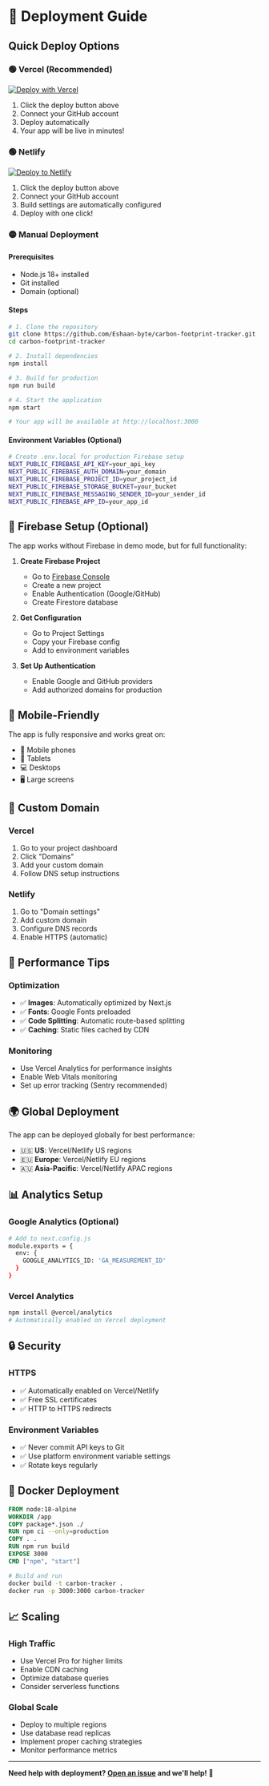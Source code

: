 # 🚀 Deployment Guide

## Quick Deploy Options

### 🟢 Vercel (Recommended)
[![Deploy with Vercel](https://vercel.com/button)](https://vercel.com/new/clone?repository-url=https://github.com/Eshaan-byte/carbon-footprint-tracker)

1. Click the deploy button above
2. Connect your GitHub account
3. Deploy automatically
4. Your app will be live in minutes!

### 🟢 Netlify
[![Deploy to Netlify](https://www.netlify.com/img/deploy/button.svg)](https://app.netlify.com/start/deploy?repository=https://github.com/Eshaan-byte/carbon-footprint-tracker)

1. Click the deploy button above
2. Connect your GitHub account
3. Build settings are automatically configured
4. Deploy with one click!

### 🟡 Manual Deployment

#### Prerequisites
- Node.js 18+ installed
- Git installed
- Domain (optional)

#### Steps
```bash
# 1. Clone the repository
git clone https://github.com/Eshaan-byte/carbon-footprint-tracker.git
cd carbon-footprint-tracker

# 2. Install dependencies
npm install

# 3. Build for production
npm run build

# 4. Start the application
npm start

# Your app will be available at http://localhost:3000
```

#### Environment Variables (Optional)
```bash
# Create .env.local for production Firebase setup
NEXT_PUBLIC_FIREBASE_API_KEY=your_api_key
NEXT_PUBLIC_FIREBASE_AUTH_DOMAIN=your_domain
NEXT_PUBLIC_FIREBASE_PROJECT_ID=your_project_id
NEXT_PUBLIC_FIREBASE_STORAGE_BUCKET=your_bucket
NEXT_PUBLIC_FIREBASE_MESSAGING_SENDER_ID=your_sender_id
NEXT_PUBLIC_FIREBASE_APP_ID=your_app_id
```

## 🔧 Firebase Setup (Optional)

The app works without Firebase in demo mode, but for full functionality:

1. **Create Firebase Project**
   - Go to [Firebase Console](https://console.firebase.google.com)
   - Create a new project
   - Enable Authentication (Google/GitHub)
   - Create Firestore database

2. **Get Configuration**
   - Go to Project Settings
   - Copy your Firebase config
   - Add to environment variables

3. **Set Up Authentication**
   - Enable Google and GitHub providers
   - Add authorized domains for production

## 📱 Mobile-Friendly

The app is fully responsive and works great on:
- 📱 Mobile phones
- 📱 Tablets  
- 💻 Desktops
- 🖥️ Large screens

## 🔗 Custom Domain

### Vercel
1. Go to your project dashboard
2. Click "Domains"
3. Add your custom domain
4. Follow DNS setup instructions

### Netlify
1. Go to "Domain settings"
2. Add custom domain
3. Configure DNS records
4. Enable HTTPS (automatic)

## 🚀 Performance Tips

### Optimization
- ✅ **Images**: Automatically optimized by Next.js
- ✅ **Fonts**: Google Fonts preloaded
- ✅ **Code Splitting**: Automatic route-based splitting
- ✅ **Caching**: Static files cached by CDN

### Monitoring
- Use Vercel Analytics for performance insights
- Enable Web Vitals monitoring
- Set up error tracking (Sentry recommended)

## 🌍 Global Deployment

The app can be deployed globally for best performance:

- 🇺🇸 **US**: Vercel/Netlify US regions
- 🇪🇺 **Europe**: Vercel/Netlify EU regions  
- 🇦🇺 **Asia-Pacific**: Vercel/Netlify APAC regions

## 📊 Analytics Setup

### Google Analytics (Optional)
```bash
# Add to next.config.js
module.exports = {
  env: {
    GOOGLE_ANALYTICS_ID: 'GA_MEASUREMENT_ID'
  }
}
```

### Vercel Analytics
```bash
npm install @vercel/analytics
# Automatically enabled on Vercel deployment
```

## 🔒 Security

### HTTPS
- ✅ Automatically enabled on Vercel/Netlify
- ✅ Free SSL certificates
- ✅ HTTP to HTTPS redirects

### Environment Variables
- ✅ Never commit API keys to Git
- ✅ Use platform environment variable settings
- ✅ Rotate keys regularly

## 🐳 Docker Deployment

```dockerfile
FROM node:18-alpine
WORKDIR /app
COPY package*.json ./
RUN npm ci --only=production
COPY . .
RUN npm run build
EXPOSE 3000
CMD ["npm", "start"]
```

```bash
# Build and run
docker build -t carbon-tracker .
docker run -p 3000:3000 carbon-tracker
```

## 📈 Scaling

### High Traffic
- Use Vercel Pro for higher limits
- Enable CDN caching
- Optimize database queries
- Consider serverless functions

### Global Scale
- Deploy to multiple regions
- Use database read replicas
- Implement proper caching strategies
- Monitor performance metrics

---

**Need help with deployment? [Open an issue](https://github.com/Eshaan-byte/carbon-footprint-tracker/issues) and we'll help! 🚀**
